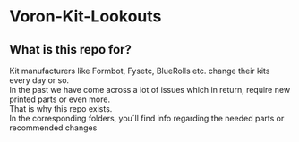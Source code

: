 # Voron-Kit-Lookouts

## What is this repo for? 
Kit manufacturers like Formbot, Fysetc, BlueRolls etc. change their kits every day or so. 
<br>In the past we have come across a lot of issues which in return, require new printed parts or even more. 
<br> That is why this repo exists. 
<br>In the corresponding folders, you´ll find info regarding the needed parts or recommended changes
